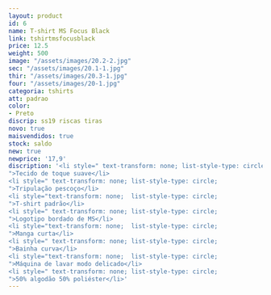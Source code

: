 ```yaml
---
layout: product
id: 6
name: T-shirt MS Focus Black
link: tshirtmsfocusblack
price: 12.5
weight: 500
image: "/assets/images/20.2-2.jpg"
sec: "/assets/images/20.1-1.jpg"
thir: "/assets/images/20.3-1.jpg"
four: "/assets/images/20-1.jpg"
categoria: tshirts
att: padrao
color:
- Preto
discrip: ss19 riscas tiras
novo: true
maisvendidos: true
stock: saldo
new: true
newprice: '17,9'
discription: '<li style=" text-transform: none; list-style-type: circle;
">Tecido de toque suave</li>
<li style=" text-transform: none; list-style-type: circle;
">Tripulação pescoço</li>
<li style="text-transform: none;  list-style-type: circle;
">T-shirt padrão</li>
<li style=" text-transform: none; list-style-type: circle;
">Logotipo bordado de MS</li>
<li style="text-transform: none;  list-style-type: circle;
">Manga curta</li>
<li style=" text-transform: none; list-style-type: circle;
">Bainha curva</li>
<li style="text-transform: none;  list-style-type: circle;
">Máquina de lavar modo delicado</li>
<li style=" text-transform: none; list-style-type: circle;
">50% algodão 50% poliéster</li>'
---
```

